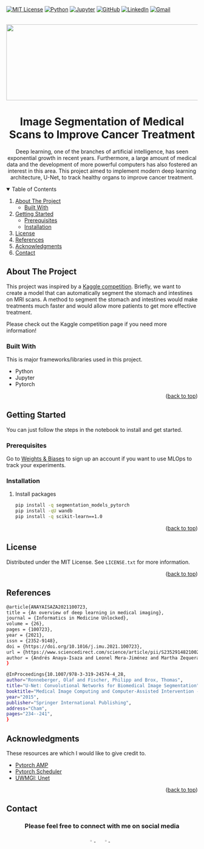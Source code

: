 <div id="top"></div>



<!-- PROJECT SHIELDS -->

[![MIT License][license-shield]][license-url]
[![Python](https://img.shields.io/badge/Python-3776AB?style=for-the-badge&logo=python&logoColor=white)](https://www.python.org/)
[![Jupyter](https://img.shields.io/badge/Made%20with-Jupyter-orange?style=for-the-badge&logo=Jupyter)](https://jupyter.org/)
[![GitHub](https://img.shields.io/badge/GitHub-100000?style=for-the-badge&logo=github&logoColor=white)](https://github.com/ning-yu-kao)
[![LinkedIn](https://img.shields.io/badge/LinkedIn-0077B5?style=for-the-badge&logo=linkedin&logoColor=white)](https://www.linkedin.com/in/kaoningyupage/)
[![Gmail](https://img.shields.io/badge/Gmail-D14836?style=for-the-badge&logo=gmail&logoColor=white)](mailto:kaoningyu@gmail.com)





<!-- PROJECT LOGO -->
<br />
<div align="center">
  <img src="https://drive.google.com/uc?export=view&id=1HC6VrP9t-nF4w-2FUaR2pU_dhst8vlsB" width="1000" height="200">
  <h1 align="center">Image Segmentation of Medical Scans to Improve Cancer Treatment</h1>
  <p>Deep learning, one of the branches of artificial intelligence, has seen exponential growth in recent years. Furthermore, a large amount of medical data and the development of more powerful computers has also fostered an interest in this area. This project aimed to implement modern deep learning architecture, U-Net, to track healthy organs to improve cancer treatment.</p>
</div>



<!-- TABLE OF CONTENTS -->
<details open>
  <summary>Table of Contents</summary>
  <ol>
    <li>
      <a href="#about-the-project">About The Project</a>
      <ul>
        <li><a href="#built-with">Built With</a></li>
      </ul>
    </li>
    <li>
      <a href="#getting-started">Getting Started</a>
      <ul>
        <li><a href="#prerequisites">Prerequisites</a></li>
        <li><a href="#installation">Installation</a></li>
      </ul>
    </li>
    <li><a href="#license">License</a></li>
    <li><a href="#references">References</a></li>
    <li><a href="#acknowledgments">Acknowledgments</a></li>
    <li><a href="#contact">Contact</a></li>
  </ol>
</details>



<!-- ABOUT THE PROJECT -->
## About The Project

This project was inspired by a [Kaggle competition](https://www.kaggle.com/competitions/uw-madison-gi-tract-image-segmentation). Briefly, we want to create a model that can automatically segment the stomach and intestines on MRI scans. A method to segment the stomach and intestines would make treatments much faster and would allow more patients to get more effective treatment. 

Please check out the Kaggle competition page if you need more information!



### Built With

This is major frameworks/libraries used in this project.

* Python
* Jupyter
* Pytorch

<p align="right">(<a href="#top">back to top</a>)</p>



<!-- GETTING STARTED -->
## Getting Started

You can just follow the steps in the notebook to install and get started.

### Prerequisites

Go to [Weights & Biases](https://wandb.ai/site) to sign up an account if you want to use MLOps to track your experiments.

### Installation


1. Install packages
   ```sh
   pip install -q segmentation_models_pytorch
   pip install -qU wandb
   pip install -q scikit-learn==1.0
   ```

<p align="right">(<a href="#top">back to top</a>)</p>



<!-- LICENSE -->
## License

Distributed under the MIT License. See `LICENSE.txt` for more information.

<p align="right">(<a href="#top">back to top</a>)</p>


## References
```sh
@article{ANAYAISAZA2021100723,
title = {An overview of deep learning in medical imaging},
journal = {Informatics in Medicine Unlocked},
volume = {26},
pages = {100723},
year = {2021},
issn = {2352-9148},
doi = {https://doi.org/10.1016/j.imu.2021.100723},
url = {https://www.sciencedirect.com/science/article/pii/S2352914821002033},
author = {Andrés Anaya-Isaza and Leonel Mera-Jiménez and Martha Zequera-Diaz}
}
```
```sh
@InProceedings{10.1007/978-3-319-24574-4_28,
author="Ronneberger, Olaf and Fischer, Philipp and Brox, Thomas",
title="U-Net: Convolutional Networks for Biomedical Image Segmentation",
booktitle="Medical Image Computing and Computer-Assisted Intervention -- MICCAI 2015",
year="2015",
publisher="Springer International Publishing",
address="Cham",
pages="234--241",
}
```

<!-- ACKNOWLEDGMENTS -->
## Acknowledgments

These resources are which I would like to give credit to.
* [Pytorch AMP](https://pytorch.org/docs/stable/amp.html)
* [Pytorch Scheduler](https://www.kaggle.com/code/isbhargav/guide-to-pytorch-learning-rate-scheduling/notebook)
* [UWMGI: Unet](https://www.kaggle.com/code/awsaf49/uwmgi-unet-train-pytorch)

<p align="right">(<a href="#top">back to top</a>)</p>

<!-- CONTACT -->
## Contact
<div align="center">
  <h3>Please feel free to connect with me on social media</h3>
    <a href="https://github.com/ning-yu-kao">
        <img src="https://github.com/ultralytics/yolov5/releases/download/v1.0/logo-social-github.png" width="3%"/>
    </a>
    <img width="3%" />
    <a href="https://www.linkedin.com/in/kaoningyupage">
        <img src="https://github.com/ultralytics/yolov5/releases/download/v1.0/logo-social-linkedin.png" width="3%"/>
    </a>
    <img width="3%" />

<!-- MARKDOWN LINKS & IMAGES -->
<!-- https://www.markdownguide.org/basic-syntax/#reference-style-links -->

[license-shield]: https://img.shields.io/github/license/othneildrew/Best-README-Template.svg?style=for-the-badge
[license-url]: https://github.com/ning-yu-kao/Med_scan_img_seg_unet/blob/main/LICENSE
